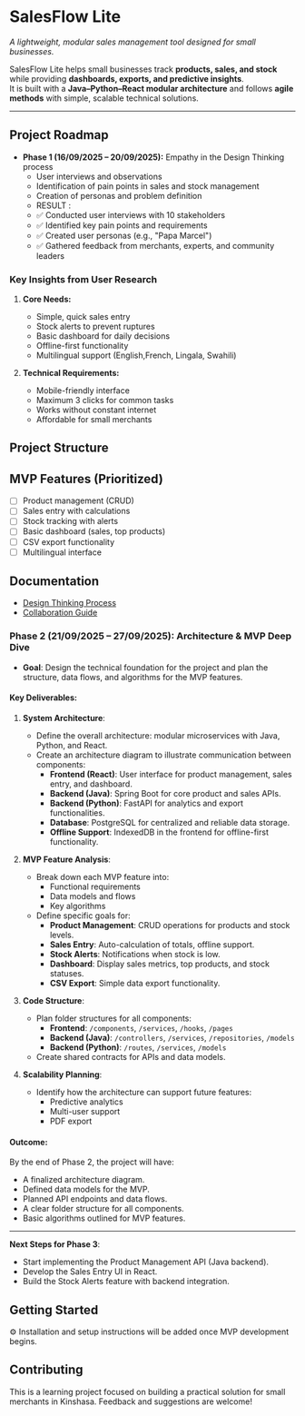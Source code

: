 # SalesFlow Lite  

*A lightweight, modular sales management tool designed for small businesses.*  

SalesFlow Lite helps small businesses track **products, sales, and stock** while providing **dashboards, exports, and predictive insights**.  
It is built with a **Java–Python–React modular architecture** and follows **agile methods** with simple, scalable technical solutions.  

---

## Project Roadmap  

- **Phase 1 (16/09/2025 – 20/09/2025):** Empathy in the Design Thinking process  
  - User interviews and observations  
  - Identification of pain points in sales and stock management  
  - Creation of personas and problem definition
  - RESULT :
  - ✅ Conducted user interviews with 10 stakeholders
  - ✅ Identified key pain points and requirements
  - ✅ Created user personas (e.g., "Papa Marcel")
  - ✅ Gathered feedback from merchants, experts, and community leaders

### Key Insights from User Research
1. **Core Needs:**
   - Simple, quick sales entry
   - Stock alerts to prevent ruptures
   - Basic dashboard for daily decisions
   - Offline-first functionality
   - Multilingual support (English,French, Lingala, Swahili)

2. **Technical Requirements:**
   - Mobile-friendly interface
   - Maximum 3 clicks for common tasks
   - Works without constant internet
   - Affordable for small merchants

## Project Structure 

## MVP Features (Prioritized)
- [ ] Product management (CRUD)
- [ ] Sales entry with calculations
- [ ] Stock tracking with alerts
- [ ] Basic dashboard (sales, top products)
- [ ] CSV export functionality
- [ ] Multilingual interface

## Documentation
- [Design Thinking Process](docs/DESIGN-THINKING.md)
- [Collaboration Guide](docs/COPILOT-SPACE-INSTRUCTIONS.md)

### Phase 2 (21/09/2025 – 27/09/2025): Architecture & MVP Deep Dive

- **Goal**: Design the technical foundation for the project and plan the structure, data flows, and algorithms for the MVP features.

#### Key Deliverables:
1. **System Architecture**:
   - Define the overall architecture: modular microservices with Java, Python, and React.
   - Create an architecture diagram to illustrate communication between components:
     - **Frontend (React)**: User interface for product management, sales entry, and dashboard.
     - **Backend (Java)**: Spring Boot for core product and sales APIs.
     - **Backend (Python)**: FastAPI for analytics and export functionalities.
     - **Database**: PostgreSQL for centralized and reliable data storage.
     - **Offline Support**: IndexedDB in the frontend for offline-first functionality.

2. **MVP Feature Analysis**:
   - Break down each MVP feature into:
     - Functional requirements
     - Data models and flows
     - Key algorithms
   - Define specific goals for:
     - **Product Management**: CRUD operations for products and stock levels.
     - **Sales Entry**: Auto-calculation of totals, offline support.
     - **Stock Alerts**: Notifications when stock is low.
     - **Dashboard**: Display sales metrics, top products, and stock statuses.
     - **CSV Export**: Simple data export functionality.

3. **Code Structure**:
   - Plan folder structures for all components:
     - **Frontend**: `/components`, `/services`, `/hooks`, `/pages`
     - **Backend (Java)**: `/controllers`, `/services`, `/repositories`, `/models`
     - **Backend (Python)**: `/routes`, `/services`, `/models`
   - Create shared contracts for APIs and data models.

4. **Scalability Planning**:
   - Identify how the architecture can support future features:
     - Predictive analytics
     - Multi-user support
     - PDF export

#### Outcome:
By the end of Phase 2, the project will have:
- A finalized architecture diagram.
- Defined data models for the MVP.
- Planned API endpoints and data flows.
- A clear folder structure for all components.
- Basic algorithms outlined for MVP features.

---

**Next Steps for Phase 3**:
- Start implementing the Product Management API (Java backend).
- Develop the Sales Entry UI in React.
- Build the Stock Alerts feature with backend integration.

## Getting Started
⚙️ Installation and setup instructions will be added once MVP development begins.

## Contributing
This is a learning project focused on building a practical solution for small merchants in Kinshasa. Feedback and suggestions are welcome!

 
